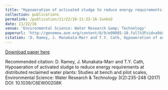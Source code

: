 ```yaml
---
title: "Hypoaeration of activated sludge to reduce energy requirements at distributed reclaimed water plants: studies at bench and pilot scales"
collection: publications
permalink: /publication/11/22/16-11-22-16-Junko2
date: 11/22/16
venue: 'Environmental Science: Water Research &amp; Technology'
paperurl: 'http://genomea.asm.org/content/6/9/e00085-18.full%3Fsid=a9daef25-a4e1-4242-b8ab-e0491c9d14e7'
citation: 'D. Ramey, J. Munakata-Marr and T.Y. Cath, Hypoaeration of activated sludge to reduce energy requirements at distributed reclaimed water plants: Studies at bench and pilot scales, Environmental Science: Water Research &amp; Technology 3(2):235-248 (2017) DOI: 10.1039/C6EW00208K'
---
```


<a href='http://genomea.asm.org/content/6/9/e00085-18.full%3Fsid=a9daef25-a4e1-4242-b8ab-e0491c9d14e7'>Download paper here</a>

Recommended citation: D. Ramey, J. Munakata-Marr and T.Y. Cath, Hypoaeration of activated sludge to reduce energy requirements at distributed reclaimed water plants: Studies at bench and pilot scales, Environmental Science: Water Research & Technology 3(2):235-248 (2017) DOI: 10.1039/C6EW00208K